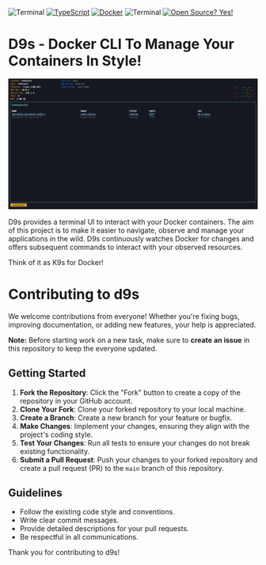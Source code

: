 ![Terminal](https://badgen.net/badge/icon/Under%20Development?icon=terminal&label) [![TypeScript](https://badgen.net/badge/icon/typescript?icon=typescript&label)](https://typescriptlang.org) [![Docker](https://badgen.net/badge/icon/docker?icon=docker&label)](https://https://docker.com/) ![Terminal](https://badgen.net/badge/icon/terminal?icon=terminal&label) [![Open Source? Yes!](https://badgen.net/badge/Open%20Source%3F/Yes%21/blue?icon=github)](https://github.com/Naereen/badges/)
# D9s - Docker CLI To Manage Your Containers In Style!

<img src="./assets/screenshot.png">

D9s provides a terminal UI to interact with your Docker containers. The aim of this project is to make it easier to navigate, observe and manage your applications in the wild. D9s continuously watches Docker for changes and offers subsequent commands to interact with your observed resources.

Think of it as K9s for Docker!

# Contributing to d9s

We welcome contributions from everyone! Whether you're fixing bugs, improving documentation, or adding new features, your help is appreciated.

**Note:** Before starting work on a new task, make sure to **create an issue** in this repository to keep the everyone updated.

## Getting Started

1. **Fork the Repository**: Click the "Fork" button to create a copy of the repository in your GitHub account.
2. **Clone Your Fork**: Clone your forked repository to your local machine.
3. **Create a Branch**: Create a new branch for your feature or bugfix.
4. **Make Changes**: Implement your changes, ensuring they align with the project's coding style.
5. **Test Your Changes**: Run all tests to ensure your changes do not break existing functionality.
6. **Submit a Pull Request**: Push your changes to your forked repository and create a pull request (PR) to the `main` branch of this repository.

## Guidelines

- Follow the existing code style and conventions.
- Write clear commit messages.
- Provide detailed descriptions for your pull requests.
- Be respectful in all communications.

Thank you for contributing to d9s!
